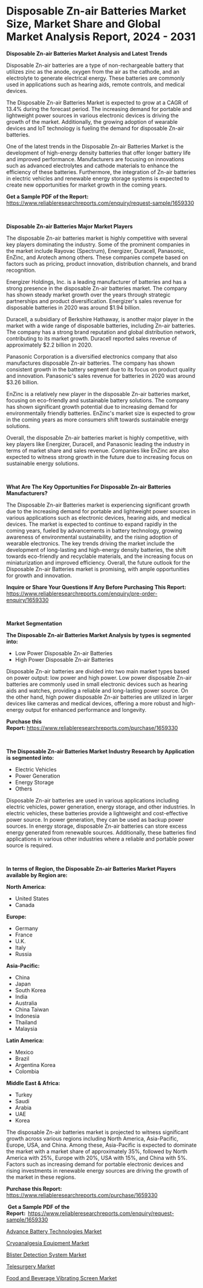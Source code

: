 <p><h1>Disposable Zn-air Batteries Market Size, Market Share and Global Market Analysis Report, 2024 - 2031</h1></p><p><strong>Disposable Zn-air Batteries Market Analysis and Latest Trends</strong></p>
<p><p>Disposable Zn-air batteries are a type of non-rechargeable battery that utilizes zinc as the anode, oxygen from the air as the cathode, and an electrolyte to generate electrical energy. These batteries are commonly used in applications such as hearing aids, remote controls, and medical devices.</p><p>The Disposable Zn-air Batteries Market is expected to grow at a CAGR of 13.4% during the forecast period. The increasing demand for portable and lightweight power sources in various electronic devices is driving the growth of the market. Additionally, the growing adoption of wearable devices and IoT technology is fueling the demand for disposable Zn-air batteries.</p><p>One of the latest trends in the Disposable Zn-air Batteries Market is the development of high-energy density batteries that offer longer battery life and improved performance. Manufacturers are focusing on innovations such as advanced electrolytes and cathode materials to enhance the efficiency of these batteries. Furthermore, the integration of Zn-air batteries in electric vehicles and renewable energy storage systems is expected to create new opportunities for market growth in the coming years.</p></p>
<p><strong>Get a Sample PDF of the Report:&nbsp;</strong> <a href="https://www.reliableresearchreports.com/enquiry/request-sample/1659330">https://www.reliableresearchreports.com/enquiry/request-sample/1659330</a></p>
<p>&nbsp;</p>
<p><strong>Disposable Zn-air Batteries Major Market Players</strong></p>
<p><p>The disposable Zn-air batteries market is highly competitive with several key players dominating the industry. Some of the prominent companies in the market include Rayovac (Spectrum), Energizer, Duracell, Panasonic, EnZinc, and Arotech among others. These companies compete based on factors such as pricing, product innovation, distribution channels, and brand recognition.</p><p>Energizer Holdings, Inc. is a leading manufacturer of batteries and has a strong presence in the disposable Zn-air batteries market. The company has shown steady market growth over the years through strategic partnerships and product diversification. Energizer's sales revenue for disposable batteries in 2020 was around $1.94 billion.</p><p>Duracell, a subsidiary of Berkshire Hathaway, is another major player in the market with a wide range of disposable batteries, including Zn-air batteries. The company has a strong brand reputation and global distribution network, contributing to its market growth. Duracell reported sales revenue of approximately $2.2 billion in 2020.</p><p>Panasonic Corporation is a diversified electronics company that also manufactures disposable Zn-air batteries. The company has shown consistent growth in the battery segment due to its focus on product quality and innovation. Panasonic's sales revenue for batteries in 2020 was around $3.26 billion.</p><p>EnZinc is a relatively new player in the disposable Zn-air batteries market, focusing on eco-friendly and sustainable battery solutions. The company has shown significant growth potential due to increasing demand for environmentally friendly batteries. EnZinc's market size is expected to grow in the coming years as more consumers shift towards sustainable energy solutions.</p><p>Overall, the disposable Zn-air batteries market is highly competitive, with key players like Energizer, Duracell, and Panasonic leading the industry in terms of market share and sales revenue. Companies like EnZinc are also expected to witness strong growth in the future due to increasing focus on sustainable energy solutions.</p></p>
<p>&nbsp;</p>
<p><strong>What Are The Key Opportunities For Disposable Zn-air Batteries Manufacturers?</strong></p>
<p><p>The Disposable Zn-air Batteries market is experiencing significant growth due to the increasing demand for portable and lightweight power sources in various applications such as electronic devices, hearing aids, and medical devices. The market is expected to continue to expand rapidly in the coming years, fueled by advancements in battery technology, growing awareness of environmental sustainability, and the rising adoption of wearable electronics. The key trends driving the market include the development of long-lasting and high-energy density batteries, the shift towards eco-friendly and recyclable materials, and the increasing focus on miniaturization and improved efficiency. Overall, the future outlook for the Disposable Zn-air Batteries market is promising, with ample opportunities for growth and innovation.</p></p>
<p><strong>Inquire or Share Your Questions If Any Before Purchasing This Report:</strong> <a href="https://www.reliableresearchreports.com/enquiry/pre-order-enquiry/1659330">https://www.reliableresearchreports.com/enquiry/pre-order-enquiry/1659330</a></p>
<p>&nbsp;</p>
<p><strong>Market Segmentation</strong></p>
<p><strong>The Disposable Zn-air Batteries Market Analysis by types is segmented into:</strong></p>
<p><ul><li>Low Power Disposable Zn-air Batteries</li><li>High Power Disposable Zn-air Batteries</li></ul></p>
<p><p>Disposable Zn-air batteries are divided into two main market types based on power output: low power and high power. Low power disposable Zn-air batteries are commonly used in small electronic devices such as hearing aids and watches, providing a reliable and long-lasting power source. On the other hand, high power disposable Zn-air batteries are utilized in larger devices like cameras and medical devices, offering a more robust and high-energy output for enhanced performance and longevity.</p></p>
<p><strong>Purchase this Report:&nbsp;</strong><a href="https://www.reliableresearchreports.com/purchase/1659330">https://www.reliableresearchreports.com/purchase/1659330</a></p>
<p>&nbsp;</p>
<p><strong>The Disposable Zn-air Batteries Market Industry Research by Application is segmented into:</strong></p>
<p><ul><li>Electric Vehicles</li><li>Power Generation</li><li>Energy Storage</li><li>Others</li></ul></p>
<p><p>Disposable Zn-air batteries are used in various applications including electric vehicles, power generation, energy storage, and other industries. In electric vehicles, these batteries provide a lightweight and cost-effective power source. In power generation, they can be used as backup power sources. In energy storage, disposable Zn-air batteries can store excess energy generated from renewable sources. Additionally, these batteries find applications in various other industries where a reliable and portable power source is required.</p></p>
<p>&nbsp;</p>
<p><strong>In terms of Region, the Disposable Zn-air Batteries Market Players available by Region are:</strong></p>
<p>
    <p> <strong> North America: </strong>
        <ul>
            <li>United States</li>
            <li>Canada</li>
        </ul>
        </p> 
    <p> <strong> Europe: </strong>
        <ul>
            <li>Germany</li>
            <li>France</li>
            <li>U.K.</li>
            <li>Italy</li>
            <li>Russia</li>
        </ul>
        </p> 
    <p> <strong> Asia-Pacific: </strong>
        <ul>
            <li>China</li>
            <li>Japan</li>
            <li>South Korea</li>
            <li>India</li>
            <li>Australia</li>
            <li>China Taiwan</li>
            <li>Indonesia</li>
            <li>Thailand</li>
            <li>Malaysia</li>
        </ul>
        </p> 
    <p> <strong> Latin America: </strong>
        <ul>
            <li>Mexico</li>
            <li>Brazil</li>
            <li>Argentina Korea</li>
            <li>Colombia</li>
        </ul>
        </p> 
    <p> <strong> Middle East & Africa: </strong>
        <ul>
            <li>Turkey</li>
            <li>Saudi</li>
            <li>Arabia</li>
            <li>UAE</li>
            <li>Korea</li>
        </ul>
    </p>
    </p>
<p><p>The disposable Zn-air batteries market is projected to witness significant growth across various regions including North America, Asia-Pacific, Europe, USA, and China. Among these, Asia-Pacific is expected to dominate the market with a market share of approximately 35%, followed by North America with 25%, Europe with 20%, USA with 15%, and China with 5%. Factors such as increasing demand for portable electronic devices and rising investments in renewable energy sources are driving the growth of the market in these regions.</p></p>
<p><strong>Purchase this Report: </strong><a href="https://www.reliableresearchreports.com/purchase/1659330">https://www.reliableresearchreports.com/purchase/1659330</a></p>
<p>&nbsp;<strong>Get a Sample PDF of the Report:&nbsp;&nbsp;</strong><a href="https://www.reliableresearchreports.com/enquiry/request-sample/1659330">https://www.reliableresearchreports.com/enquiry/request-sample/1659330</a></p>
<p><strong></strong></p>
<p><p><a href="https://medium.com/@ameliahaleyi77567/advance-battery-technologies-market-comprehensive-assessment-by-type-application-and-geography-26ba552945d8">Advance Battery Technologies Market</a></p><p><a href="https://github.com/Sarissaschmalingtr6fz2739/Market-Research-Report-List-1/blob/main/cryoanalgesia-equipment-market.md">Cryoanalgesia Equipment Market</a></p><p><a href="https://github.com/jodemen/Market-Research-Report-List-1/blob/main/blister-detection-system-market.md">Blister Detection System Market</a></p><p><a href="https://medium.com/@ameliahaleyi77567/telesurgery-market-size-reveals-the-best-marketing-channels-in-global-industry-813311c2f216">Telesurgery Market</a></p><p><a href="https://issuu.com/reportprime-2/docs/food-and-beverage-vibrating-screen-market-size-203">Food and Beverage Vibrating Screen Market</a></p></p>